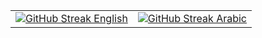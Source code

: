 <table>
  <tr>
    <td>
      <a href="https://git.io/streak-stats">
        <img src="https://streak-stats.demolab.com?user=suhaib-mousa&theme=transparent&locale=en&exclude_days=Fri%2CSat&hide_border=true" alt="GitHub Streak English">
      </a>
    </td>
    <td>
      <a href="https://git.io/streak-stats">
        <img src="https://streak-stats.demolab.com?user=suhaib-mousa&theme=transparent&locale=ar&exclude_days=Fri%2CSat&hide_border=true" alt="GitHub Streak Arabic">
      </a>
    </td>
  </tr>
</table>
<!-- ![Visitor Count](https://profile-counter.glitch.me/suhaib-mousa/count.svg) -->
